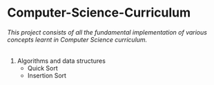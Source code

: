 # Computer-Science-Curriculum
###### This project consists of all the fundamental implementation of various concepts learnt in Computer Science curriculum.
1. Algorithms and data structures  
	- Quick Sort  
	- Insertion Sort
